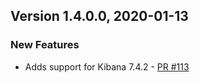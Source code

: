 ## Version 1.4.0.0, 2020-01-13

### New Features
  * Adds support for Kibana 7.4.2 - [PR #113](https://github.com/opendistro-for-elasticsearch/alerting-kibana-plugin/pull/113)
